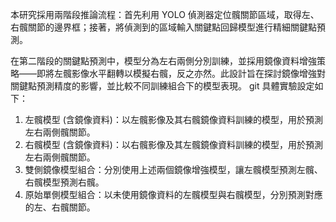 本研究採用兩階段推論流程：首先利用 YOLO 偵測器定位髖關節區域，取得左、右髖關節的邊界框；接著，將偵測到的區域輸入關鍵點回歸模型進行精細關鍵點預測。

在第二階段的關鍵點預測中，模型分為左右兩側分別訓練，並採用鏡像資料增強策略——即將左髖影像水平翻轉以模擬右髖，反之亦然。此設計旨在探討鏡像增強對關鍵點預測精度的影響，並比較不同訓練組合下的模型表現。
git
具體實驗設定如下：
1. 左髖模型 (含鏡像資料)：以左髖影像及其右髖鏡像資料訓練的模型，用於預測左右兩側髖關節。
2. 右髖模型 (含鏡像資料)：以右髖影像及其左髖鏡像資料訓練的模型，用於預測左右兩側髖關節。
3. 雙側鏡像模型組合：分別使用上述兩個鏡像增強模型，讓左髖模型預測左髖、右髖模型預測右髖。
4. 原始單側模型組合：以未使用鏡像資料的左髖模型與右髖模型，分別預測對應的左、右髖關節。